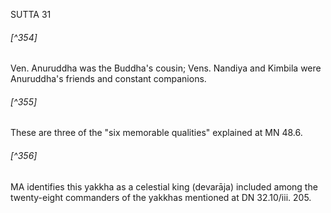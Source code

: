 SUTTA 31

###### [^354]
Ven. Anuruddha was the Buddha's cousin; Vens. Nandiya and Kimbila were Anuruddha's friends and constant companions.

###### [^355]
These are three of the "six memorable qualities" explained at MN 48.6.

###### [^356]
MA identifies this yakkha as a celestial king (devarāja) included among the twenty-eight commanders of the yakkhas mentioned at DN 32.10/iii. 205.

